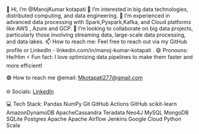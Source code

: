 👋 Hi, I’m @ManojKumar kotapati
👀 I’m interested in big data technologies, distributed computing, and data engineering.
🌱 I’m experienced in advanced data processing with Spark,Pyspark,Kafka, and Cloud platforms like AWS , Azure and GCP.
💞️ I’m looking to collaborate on big data projects, particularly those involving streaming data, large-scale data processing, and data lakes.
📫 How to reach me: Feel free to reach out via my GitHub profile or LinkedIn - linkedin.com/in/manoj-kumar-kotapati .
😄 Pronouns: He/Him
⚡ Fun fact: I love optimizing data pipelines to make them faster and more efficient!

🟢 How to reach me @email: Mkotapati277@gmail.com

🌐 Socials:
[LinkedIn](https://linkedin.com/in/ManojkumarKotapati )

💻 Tech Stack:
Pandas NumPy Git GitHub Actions GitHub scikit-learn AmazonDynamoDB ApacheCassandra Teradata Neo4J MySQL MongoDB SQLite Postgres Apache Apache Airflow Jenkins Google Cloud Python Scala
